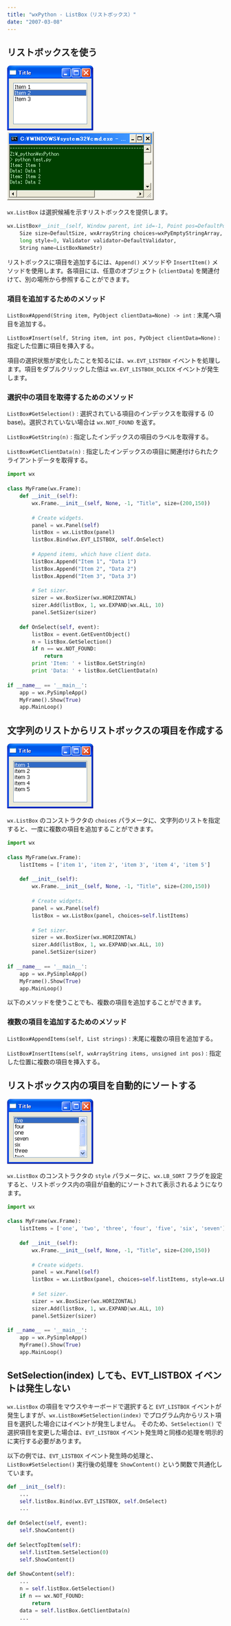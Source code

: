 ```yaml
---
title: "wxPython - ListBox（リストボックス）"
date: "2007-03-08"
---
```


リストボックスを使う
---

![./image/20070410-list_box.png](./image/20070410-list_box.png)
![./image/20070410-list_box2.png](./image/20070410-list_box2.png)

`wx.ListBox` は選択候補を示すリストボックスを提供します。

~~~ python
wx.ListBox#__init__(self, Window parent, int id=-1, Point pos=DefaultPosition,
    Size size=DefaultSize, wxArrayString choices=wxPyEmptyStringArray,
    long style=0, Validator validator=DefaultValidator,
    String name=ListBoxNameStr)
~~~

リストボックスに項目を追加するには、`Append()` メソッドや `InsertItem()` メソッドを使用します。各項目には、任意のオブジェクト (`clientData`) を関連付けて、別の場所から参照することができます。

### 項目を追加するためのメソッド

`ListBox#Append(String item, PyObject clientData=None) -> int`
: 末尾へ項目を追加する。

`ListBox#Insert(self, String item, int pos, PyObject clientData=None)`
: 指定した位置に項目を挿入する。

項目の選択状態が変化したことを知るには、`wx.EVT_LISTBOX` イベントを処理します。項目をダブルクリックした倍は `wx.EVT_LISTBOX_DCLICK` イベントが発生します。

### 選択中の項目を取得するためのメソッド

`ListBox#GetSelection()`
: 選択されている項目のインデックスを取得する (0 base)。選択されていない場合は `wx.NOT_FOUND` を返す。

`ListBox#GetString(n)`
: 指定したインデックスの項目のラベルを取得する。

`ListBox#GetClientData(n)`
: 指定したインデックスの項目に関連付けられたクライアントデータを取得する。

~~~ python
import wx

class MyFrame(wx.Frame):
    def __init__(self):
        wx.Frame.__init__(self, None, -1, "Title", size=(200,150))

        # Create widgets.
        panel = wx.Panel(self)
        listBox = wx.ListBox(panel)
        listBox.Bind(wx.EVT_LISTBOX, self.OnSelect)

        # Append items, which have client data.
        listBox.Append("Item 1", "Data 1")
        listBox.Append("Item 2", "Data 2")
        listBox.Append("Item 3", "Data 3")

        # Set sizer.
        sizer = wx.BoxSizer(wx.HORIZONTAL)
        sizer.Add(listBox, 1, wx.EXPAND|wx.ALL, 10)
        panel.SetSizer(sizer)

    def OnSelect(self, event):
        listBox = event.GetEventObject()
        n = listBox.GetSelection()
        if n == wx.NOT_FOUND:
            return
        print 'Item: ' + listBox.GetString(n)
        print 'Data: ' + listBox.GetClientData(n)

if __name__ == '__main__':
    app = wx.PySimpleApp()
    MyFrame().Show(True)
    app.MainLoop()
~~~


文字列のリストからリストボックスの項目を作成する
----

![./image/20070410-list_box3.png](./image/20070410-list_box3.png)

`wx.ListBox` のコンストラクタの `choices` パラメータに、文字列のリストを指定すると、一度に複数の項目を追加することができます。

~~~ python
import wx

class MyFrame(wx.Frame):
    listItems = ['item 1', 'item 2', 'item 3', 'item 4', 'item 5']

    def __init__(self):
        wx.Frame.__init__(self, None, -1, "Title", size=(200,150))

        # Create widgets.
        panel = wx.Panel(self)
        listBox = wx.ListBox(panel, choices=self.listItems)

        # Set sizer.
        sizer = wx.BoxSizer(wx.HORIZONTAL)
        sizer.Add(listBox, 1, wx.EXPAND|wx.ALL, 10)
        panel.SetSizer(sizer)

if __name__ == '__main__':
    app = wx.PySimpleApp()
    MyFrame().Show(True)
    app.MainLoop()
~~~

以下のメソッドを使うことでも、複数の項目を追加することができます。

### 複数の項目を追加するためのメソッド

`ListBox#AppendItems(self, List strings)`
: 末尾に複数の項目を追加する。

`ListBox#InsertItems(self, wxArrayString items, unsigned int pos)`
: 指定した位置に複数の項目を挿入する。


リストボックス内の項目を自動的にソートする
----

![./image/20070410-list_box4.png](./image/20070410-list_box4.png)

`wx.ListBox` のコンストラクタの `style` パラメータに、`wx.LB_SORT` フラグを設定すると、リストボックス内の項目が自動的にソートされて表示されるようになります。

~~~ python
import wx

class MyFrame(wx.Frame):
    listItems = ['one', 'two', 'three', 'four', 'five', 'six', 'seven']

    def __init__(self):
        wx.Frame.__init__(self, None, -1, "Title", size=(200,150))

        # Create widgets.
        panel = wx.Panel(self)
        listBox = wx.ListBox(panel, choices=self.listItems, style=wx.LB_SORT)

        # Set sizer.
        sizer = wx.BoxSizer(wx.HORIZONTAL)
        sizer.Add(listBox, 1, wx.EXPAND|wx.ALL, 10)
        panel.SetSizer(sizer)

if __name__ == '__main__':
    app = wx.PySimpleApp()
    MyFrame().Show(True)
    app.MainLoop()
~~~


SetSelection(index) しても、EVT_LISTBOX イベントは発生しない
----

`wx.ListBox` の項目をマウスやキーボードで選択すると `EVT_LISTBOX` イベントが発生しますが、`wx.ListBox#SetSelection(index)` でプログラム内からリスト項目を選択した場合にはイベントが発生しません。
そのため、`SetSelection()` で選択項目を変更した場合は、`EVT_LISTBOX` イベント発生時と同様の処理を明示的に実行する必要があります。

以下の例では、`EVT_LISTBOX` イベント発生時の処理と、`ListBox#SetSelection()` 実行後の処理を `ShowContent()` という関数で共通化しています。

~~~ python
def __init__(self):
    ...
    self.listBox.Bind(wx.EVT_LISTBOX, self.OnSelect)
    ...

def OnSelect(self, event):
    self.ShowContent()

def SelectTopItem(self):
    self.listItem.SetSelection(0)
    self.ShowContent()

def ShowContent(self):
    ...
    n = self.listBox.GetSelection()
    if n == wx.NOT_FOUND:
        return
    data = self.listBox.GetClientData(n)
    ...
~~~

